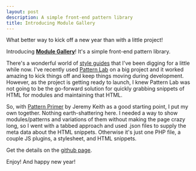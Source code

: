 ```yaml
---
layout: post
description: A simple front-end pattern library
title: Introducing Module Gallery
---
```


What better way to kick off a new year than with a little project!

Introducing **[Module Gallery](http://modulegallery.keithwyland.com/)**! It's a simple front-end pattern library.

There's a wonderful world of [style guides](http://styleguides.io/) that I've been digging for a little while now. I've recently used [Pattern Lab](http://patternlab.io/) on a big project and it worked amazing to kick things off and keep things moving during development. However, as the project is getting ready to launch, I knew Pattern Lab was not going to be the go-forward solution for quickly grabbing snippets of HTML for modules and maintaining that HTML.

So, with [Pattern Primer](https://github.com/adactio/Pattern-Primer) by Jeremy Keith as a good starting point, I put my own together. Nothing earth-shattering here. I needed a way to show modules/patterns and variations of them without making the page crazy long, so I went with a tabbed approach and used .json files to supply the meta data about the HTML snippets. Otherwise it's just one PHP file, a couple JS plugins, a stylesheet, and HTML snippets.

Get the details on the [github page](https://github.com/keithwyland/module-gallery).

Enjoy! And happy new year!
